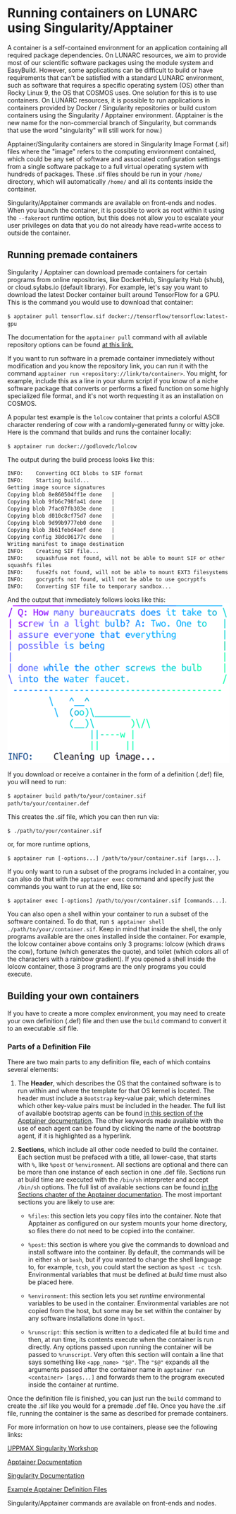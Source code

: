 # Running containers on LUNARC using Singularity/Apptainer

A container is a self-contained environment for an application containing all required package dependencies. On LUNARC resources, we aim to provide most of our scientific software packages using the module system and EasyBuild. However, some applications can be difficult to build or have requirements that can't be satisfied with a standard LUNARC environment, such as software that requires a specific operating system (OS) other than Rocky Linux 9, the OS that COSMOS uses. One solution for this is to use containers. On LUNARC resources, it is possible to run applications in containers provided by Docker / Singularity repositories or build custom containers using the Singularity / Apptainer environment. (Apptainer is the new name for the non-commercial branch of Singularity, but commands that use the word "singularity" will still work for now.)

Apptainer/Singularity containers are stored in Singularity Image Format (.sif) files where the "image" refers to the computing environment contained, which could be any set of software and associated configuration settings from a single software package to a full virtual operating system with hundreds of packages. These .sif files should be run in your `/home/` directory, which will automatically `/home/` and all its contents inside the container. 

Singularity/Apptainer commands are available on front-ends and nodes. When you launch the container, it is possible to work as root within it using the `--fakeroot` runtime option, but this does not allow you to escalate your user privileges on data that you do not already have read+write access to outside the container.

## Running premade containers
Singularity / Apptainer can download premade containers for certain programs from online repositories, like DockerHub, Singularity Hub (shub), or cloud.sylabs.io (default library). For example, let's say you want to download the latest Docker container built around TensorFlow for a GPU. This is the command you would use to download that container:

`$ apptainer pull tensorflow.sif docker://tensorflow/tensorflow:latest-gpu`

The documentation for the `apptainer pull` command with all avilable repository options can be found [at this link.](https://apptainer.org/docs/user/latest/cli/apptainer_pull.html#apptainer-pull)

If you want to run software in a premade container immediately without modification and you know the repository link, you can run it with the command `apptainer run <repository://link/to/container>`. You might, for example, include this as a line in your slurm script if you know of a niche software package that converts or performs a fixed function on some highly specialized file format, and it's not worth requesting it as an installation on COSMOS.

A popular test example is the `lolcow` container that prints a colorful ASCII character rendering of cow with a randomly-generated funny or witty joke. Here is the command that builds and runs the container locally:

`$ apptainer run docker://godlovedc/lolcow`

The output during the build process looks like this:
```
INFO:    Converting OCI blobs to SIF format
INFO:    Starting build...
Getting image source signatures
Copying blob 8e860504ff1e done   | 
Copying blob 9fb6c798fa41 done   | 
Copying blob 7fac07fb303e done   | 
Copying blob d010c8cf75d7 done   | 
Copying blob 9d99b9777eb0 done   | 
Copying blob 3b61febd4aef done   | 
Copying config 38dc06177c done   | 
Writing manifest to image destination
INFO:    Creating SIF file...
INFO:    squashfuse not found, will not be able to mount SIF or other squashfs files
INFO:    fuse2fs not found, will not be able to mount EXT3 filesystems
INFO:    gocryptfs not found, will not be able to use gocryptfs
INFO:    Converting SIF file to temporary sandbox...
```

And the output that immediately follows looks like this:
![lolcow](lolcow-output.png "lolcow")

If you download or receive a container in the form of a definition (.def) file, you will need to run:

`$ apptainer build path/to/your/container.sif path/to/your/container.def`

This creates the .sif file, which you can then run via:

`$ ./path/to/your/container.sif`

or, for more runtime options,

`$ apptainer run [-options...] /path/to/your/container.sif [args...]`.

If you only want to run a subset of the programs included in a container, you can also do that with the `apptainer exec` command and specify just the commands you want to run at the end, like so:

`$ apptainer exec [-options] /path/to/your/container.sif [commands...]`.

You can also open a shell within your container to run a subset of the software contained. To do that, run
`$ apptainer shell ./path/to/your/container.sif`.
Keep in mind that inside the shell, the only programs available are the ones installed inside the container. For example, the lolcow container above contains only 3 programs: lolcow (which draws the cow), fortune (which generates the quote), and toilet (which colors all of the characters with a rainbow gradient). If you opened a shell inside the lolcow container, those 3 programs are the only programs you could execute.

## Building your own containers
If you have to create a more complex environment, you may need to create your own definition (.def) file and then use the `build` command to convert it to an executable .sif file.

### Parts of a Definition File
There are two main parts to any definition file, each of which contains several elements:

1. The **Header**, which describes the OS that the contained software is to run within and where the template for that OS kernel is located. The header must include a `Bootstrap` key-value pair, which determines which other key-value pairs must be included in the header. The full list of available bootstrap agents can be found [in this section of the Apptainer documentation](https://apptainer.org/docs/user/latest/definition_files.html#preferred-bootstrap-agents). The other keywords made available with the use of each agent can be found by clicking the name of the bootstrap agent, if it is highlighted as a hyperlink.
   
2. **Sections**, which include all other code needed to build the container. Each section must be prefaced with a title, all lower-case, that starts with `%`, like `%post` or `%environment`. All sections are optional and there can be more than one instance of each section in one .def file. Sections run at build time are executed with the `/bin/sh` interpreter and accept `/bin/sh` options. The full list of available sections can be found [in the Sections chapter of the Apptainer documentation](https://apptainer.org/docs/user/latest/definition_files.html#sections). The most important sections you are likely to use are:
   
   - `%files`: this section lets you copy files into the container. Note that Apptainer as configured on our system mounts your home directory, so files there do not need to be copied into the container.
     
   - `%post`: this section is where you give the commands to download and install software into the container. By default, the commands will be in either `sh` or `bash`, but if you wanted to change the shell language to, for example, `tcsh`, you could start the section as `%post -c tcsh`. Environmental variables that must be defined at *build* time must also be placed here.
     
   - `%environment`: this section lets you set *runtime* environmental variables to be used in the container. Environmental variables are not copied from the host, but some may be set within the container by any software installations done in `%post`.

   - `%runscript`: this section is written to a dedicated file at build time and then, at run time, its contents execute when the container is run directly. Any options passed upon running the container will be passed to `%runscript`. Very often this section will contain a line that says something like ` <app_name> "$@" `. The `"$@"` expands all the arguments passed after the container name in `apptainer run <container> [args...]` and forwards them to the program executed inside the container at runtime.
  
Once the definition file is finished, you can just run the `build` command to create the .sif like you would for a premade .def file. Once you have the .sif file, running the container is the same as described for premade containers.

For more information on how to use containers, please see the following links:

[UPPMAX Singularity Workshop](https://pmitev.github.io/UPPMAX-Singularity-workshop)

[Apptainer Documentation](http://apptainer.org/)

[Singularity Documentation](https://sylabs.io/singularity/)

[Example Apptainer Definition Files](https://github.com/apptainer/apptainer/tree/release-1.3/examples)

Singularity/Apptainer commands are available on front-ends and nodes.
